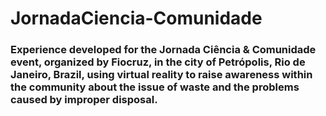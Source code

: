 # JornadaCiencia-Comunidade

### Experience developed for the Jornada Ciência & Comunidade event, organized by Fiocruz, in the city of Petrópolis, Rio de Janeiro, Brazil, using virtual reality to raise awareness within the community about the issue of waste and the problems caused by improper disposal.
